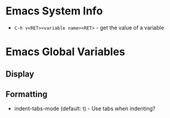 # Emacs System Info

* `C-h v<RET><variable name><RET>` - get the value of a variable

# Emacs Global Variables

## Display

## Formatting

* indent-tabs-mode (default: t) - Use tabs when indenting?
